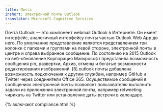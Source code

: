 ```yaml
---
title: Почта
inshort: Электронной почты Outlook
translator: Microsoft Cognitive Services
---
```


Почта Outlook — это компонент webmail Outlook в Интернете. Он имеет интерфейс, аналогичный интерфейсу почты частью Outlook Web App до него. По умолчанию представление является представлением три колонки с папками и группами на левой стороне, электронной почты в центре и справа выбранное сообщение. По состоянию на 2015 Outlook на веб-обновление Корпорация Майкрософт представила возможность сообщения pin, развертки, Архив, отмены и богатые возможности редактирования изображений. [8] outlook почты добавлена возможность подключения к другим службам, например GitHub и Twitter через соединители Office 365. Осуществимое сообщений в сообщениях электронной почты позволяет пользователю выполнить задачи из приложения электронной почты, например retweeting чирикать на Twitter или установление даты встречи в календаре. 

{% включают compliance.html %}



